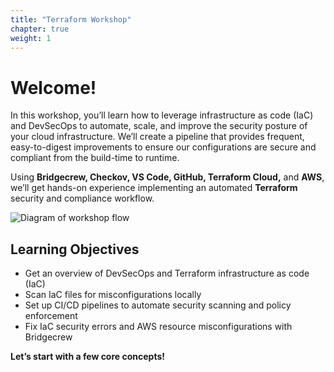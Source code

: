 ```yaml
---
title: "Terraform Workshop"
chapter: true
weight: 1
---
```


# Welcome!

In this workshop, you’ll learn how to leverage infrastructure as code (IaC) and DevSecOps to automate, scale, and improve the security posture of your cloud infrastructure. We’ll create a pipeline that provides frequent, easy-to-digest improvements to ensure our configurations are secure and compliant from the build-time to runtime.

Using **Bridgecrew, Checkov, VS Code, GitHub, Terraform Cloud,** and **AWS**, we’ll get hands-on experience implementing an automated **Terraform** security and compliance workflow.

![Diagram of workshop flow](terraform/images/0_flow_diagram.png "Diagram of workshop flow")

## Learning Objectives
- Get an overview of DevSecOps and Terraform infrastructure as code (IaC)
- Scan IaC files for misconfigurations locally
- Set up CI/CD pipelines to automate security scanning and policy enforcement
- Fix IaC security errors and AWS resource misconfigurations with Bridgecrew

**Let’s start with a few core concepts!**
